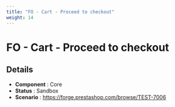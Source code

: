 ```yaml
---
title: "FO - Cart - Proceed to checkout"
weight: 14
---
```


# FO - Cart - Proceed to checkout
## Details
* **Component** : Core
* **Status** : Sandbox
* **Scenario** : https://forge.prestashop.com/browse/TEST-7006
